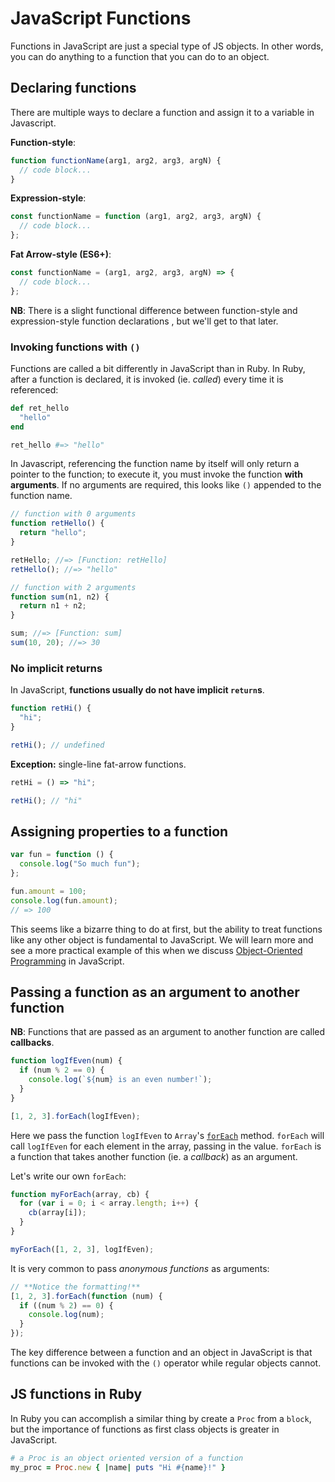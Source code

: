# JavaScript Functions
Functions in JavaScript are just a special type of JS objects. In other words, you can do anything to a function that you can do to an object.

## Declaring functions

There are multiple ways to declare a function and assign it to a variable in Javascript.

**Function-style**:
```js
function functionName(arg1, arg2, arg3, argN) {
  // code block...
}
```

**Expression-style**:
```js
const functionName = function (arg1, arg2, arg3, argN) {
  // code block...
};
```

**Fat Arrow-style (ES6+)**:
```js
const functionName = (arg1, arg2, arg3, argN) => {
  // code block...
};
```

**NB**: There is a slight functional difference between function-style and expression-style function declarations , but we'll get to that later.

### Invoking functions with `()`

Functions are called a bit differently in JavaScript than in Ruby. In Ruby,
after a function is declared, it is invoked (ie. _called_) every time it is referenced:

```ruby
def ret_hello
  "hello"
end

ret_hello #=> "hello"
```

In Javascript, referencing the function name by itself will only return a
pointer to the function; to execute it, you must invoke the function **with
arguments**. If no arguments are required, this looks like `()` appended to the
function name.

```javascript
// function with 0 arguments
function retHello() {
  return "hello";
}

retHello; //=> [Function: retHello]
retHello(); //=> "hello"
```

```js
// function with 2 arguments
function sum(n1, n2) {
  return n1 + n2;
}

sum; //=> [Function: sum]
sum(10, 20); //=> 30
```

### No implicit returns

In JavaScript, **functions usually do not have implicit `return`s**.

```javascript
function retHi() {
  "hi";
}

retHi(); // undefined
```

**Exception:** single-line fat-arrow functions.

```js
retHi = () => "hi";

retHi(); // "hi"
```

## Assigning properties to a function

```javascript
var fun = function () {
  console.log("So much fun");
};

fun.amount = 100;
console.log(fun.amount);
// => 100
```

This seems like a bizarre thing to do at first, but the ability to treat
functions like any other object is fundamental to JavaScript. We will learn more
and see a more practical example of this when we  discuss [Object-Oriented
Programming][oop] in JavaScript.

[oop]: object-oriented-js.md

## Passing a function as an argument to another function

**NB**: Functions that are passed as an argument to another function are called **callbacks**.

```javascript
function logIfEven(num) {
  if (num % 2 == 0) {
    console.log(`${num} is an even number!`);
  }
}

[1, 2, 3].forEach(logIfEven);
```

Here we pass the function `logIfEven` to `Array`'s [`forEach`][for-each] method.
`forEach` will call `logIfEven` for each element in the array, passing in the
value. `forEach` is a function that takes another function (ie. a *callback*) as
an argument.

Let's write our own `forEach`:

```javascript
function myForEach(array, cb) {
  for (var i = 0; i < array.length; i++) {
    cb(array[i]);
  }
}

myForEach([1, 2, 3], logIfEven);
```

It is very common to pass *anonymous functions* as arguments:

```javascript
// **Notice the formatting!**
[1, 2, 3].forEach(function (num) {
  if ((num % 2) == 0) {
    console.log(num);
  }
});
```

The key difference between a function and an object in JavaScript is that
functions can be invoked with the `()` operator while regular objects cannot.

[for-each]: https://developer.mozilla.org/en-US/docs/Web/JavaScript/Reference/Global_Objects/Array/forEach

## JS functions in Ruby

In Ruby you can accomplish a similar thing by create a `Proc` from a `block`, but the importance of functions as first class objects is greater in JavaScript.

```ruby
# a Proc is an object oriented version of a function
my_proc = Proc.new { |name| puts "Hi #{name}!" }
```

